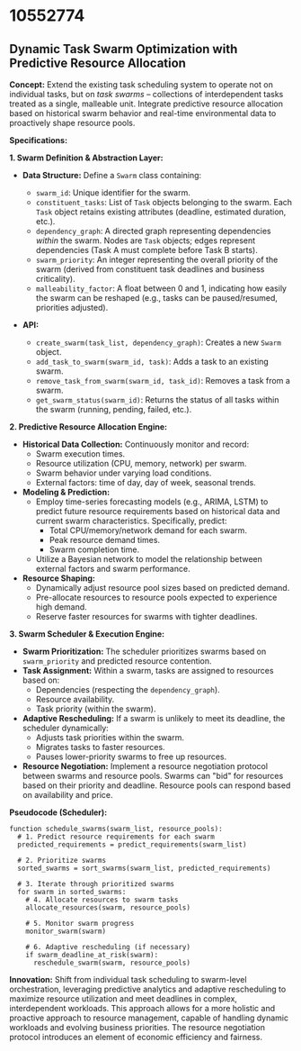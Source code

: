 # 10552774

## Dynamic Task Swarm Optimization with Predictive Resource Allocation

**Concept:** Extend the existing task scheduling system to operate not on individual tasks, but on *task swarms* – collections of interdependent tasks treated as a single, malleable unit. Integrate predictive resource allocation based on historical swarm behavior and real-time environmental data to proactively shape resource pools.

**Specifications:**

**1. Swarm Definition & Abstraction Layer:**

*   **Data Structure:** Define a `Swarm` class containing:
    *   `swarm_id`: Unique identifier for the swarm.
    *   `constituent_tasks`: List of `Task` objects belonging to the swarm.  Each `Task` object retains existing attributes (deadline, estimated duration, etc.).
    *   `dependency_graph`:  A directed graph representing dependencies *within* the swarm. Nodes are `Task` objects; edges represent dependencies (Task A must complete before Task B starts).
    *   `swarm_priority`:  An integer representing the overall priority of the swarm (derived from constituent task deadlines and business criticality).
    *   `malleability_factor`: A float between 0 and 1, indicating how easily the swarm can be reshaped (e.g., tasks can be paused/resumed, priorities adjusted).

*   **API:**
    *   `create_swarm(task_list, dependency_graph)`:  Creates a new `Swarm` object.
    *   `add_task_to_swarm(swarm_id, task)`: Adds a task to an existing swarm.
    *   `remove_task_from_swarm(swarm_id, task_id)`: Removes a task from a swarm.
    *   `get_swarm_status(swarm_id)`: Returns the status of all tasks within the swarm (running, pending, failed, etc.).

**2. Predictive Resource Allocation Engine:**

*   **Historical Data Collection:**  Continuously monitor and record:
    *   Swarm execution times.
    *   Resource utilization (CPU, memory, network) per swarm.
    *   Swarm behavior under varying load conditions.
    *   External factors: time of day, day of week, seasonal trends.
*   **Modeling & Prediction:**
    *   Employ time-series forecasting models (e.g., ARIMA, LSTM) to predict future resource requirements based on historical data and current swarm characteristics.  Specifically, predict:
        *   Total CPU/memory/network demand for each swarm.
        *   Peak resource demand times.
        *   Swarm completion time.
    *   Utilize a Bayesian network to model the relationship between external factors and swarm performance.
*   **Resource Shaping:**
    *   Dynamically adjust resource pool sizes based on predicted demand.
    *   Pre-allocate resources to resource pools expected to experience high demand.
    *   Reserve faster resources for swarms with tighter deadlines.

**3. Swarm Scheduler & Execution Engine:**

*   **Swarm Prioritization:**  The scheduler prioritizes swarms based on `swarm_priority` and predicted resource contention.
*   **Task Assignment:**  Within a swarm, tasks are assigned to resources based on:
    *   Dependencies (respecting the `dependency_graph`).
    *   Resource availability.
    *   Task priority (within the swarm).
*   **Adaptive Rescheduling:**  If a swarm is unlikely to meet its deadline, the scheduler dynamically:
    *   Adjusts task priorities within the swarm.
    *   Migrates tasks to faster resources.
    *   Pauses lower-priority swarms to free up resources.
*   **Resource Negotiation:** Implement a resource negotiation protocol between swarms and resource pools. Swarms can "bid" for resources based on their priority and deadline. Resource pools can respond based on availability and price.

**Pseudocode (Scheduler):**

```
function schedule_swarms(swarm_list, resource_pools):
  # 1. Predict resource requirements for each swarm
  predicted_requirements = predict_requirements(swarm_list)

  # 2. Prioritize swarms
  sorted_swarms = sort_swarms(swarm_list, predicted_requirements)

  # 3. Iterate through prioritized swarms
  for swarm in sorted_swarms:
    # 4. Allocate resources to swarm tasks
    allocate_resources(swarm, resource_pools)

    # 5. Monitor swarm progress
    monitor_swarm(swarm)

    # 6. Adaptive rescheduling (if necessary)
    if swarm_deadline_at_risk(swarm):
      reschedule_swarm(swarm, resource_pools)
```

**Innovation:**  Shift from individual task scheduling to swarm-level orchestration, leveraging predictive analytics and adaptive rescheduling to maximize resource utilization and meet deadlines in complex, interdependent workloads. This approach allows for a more holistic and proactive approach to resource management, capable of handling dynamic workloads and evolving business priorities. The resource negotiation protocol introduces an element of economic efficiency and fairness.